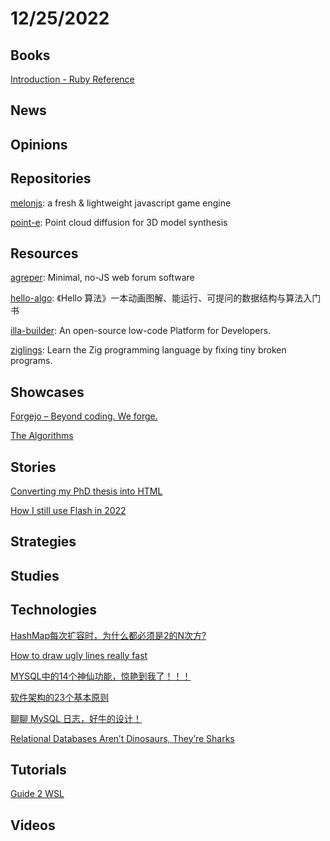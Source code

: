 # 12/25/2022

## Books
[Introduction - Ruby Reference](https://rubyreferences.github.io/rubyref/)

## News

## Opinions

## Repositories
[melonjs](https://github.com/melonjs/melonJS): a fresh & lightweight javascript game engine

[point-e](https://github.com/openai/point-e): Point cloud diffusion for 3D model synthesis

## Resources
[agreper](https://github.com/Demindiro/agreper): Minimal, no-JS web forum software

[hello-algo](https://github.com/krahets/hello-algo): 《Hello 算法》一本动画图解、能运行、可提问的数据结构与算法入门书

[illa-builder](https://github.com/illacloud/illa-builder): An open-source low-code Platform for Developers.

[ziglings](https://github.com/ratfactor/ziglings): Learn the Zig programming language by fixing tiny broken programs.

## Showcases
[Forgejo – Beyond coding. We forge.](https://forgejo.org/)

[The Algorithms](https://the-algorithms.com/zh_Hans)

## Stories
[Converting my PhD thesis into HTML](https://desfontain.es/privacy/latex-to-html.html)

[How I still use Flash in 2022](https://foon.uk/how-flash-2022/)

## Strategies

## Studies

## Technologies
[HashMap每次扩容时，为什么都必须是2的N次方?](https://juejin.cn/post/7177982041089605693)

[How to draw ugly lines really fast](https://cohost.org/tomforsyth/post/648716-how-to-draw-ugly-lin)

[MYSQL中的14个神仙功能，惊艳到我了！！！](https://juejin.cn/post/7179239346967412773)

[软件架构的23个基本原则](https://mp.weixin.qq.com/s/w2fFXUO3x5rNbmy6cAB1-Q)

[聊聊 MySQL 日志，好牛的设计！](https://mp.weixin.qq.com/s/Tfbd-KiBgsZtkiuVc70BFA)

[Relational Databases Aren’t Dinosaurs, They’re Sharks](https://www.simplethread.com/relational-databases-arent-dinosaurs-theyre-sharks/)

## Tutorials
[Guide 2 WSL](https://www.guide2wsl.com/)

## Videos
